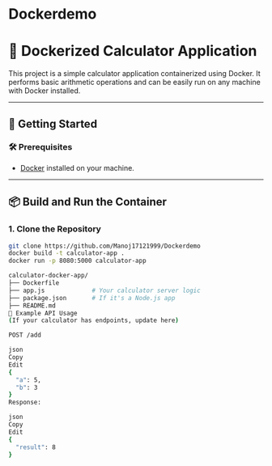 # Dockerdemo
# 🧮 Dockerized Calculator Application

This project is a simple calculator application containerized using Docker. It performs basic arithmetic operations and can be easily run on any machine with Docker installed.

---

## 🚀 Getting Started

### 🛠️ Prerequisites

- [Docker](https://docs.docker.com/get-docker/) installed on your machine.

---

## 📦 Build and Run the Container

### 1. Clone the Repository

```bash
git clone https://github.com/Manoj17121999/Dockerdemo
docker build -t calculator-app .
docker run -p 8080:5000 calculator-app

calculator-docker-app/
├── Dockerfile
├── app.js             # Your calculator server logic
├── package.json       # If it's a Node.js app
├── README.md
🧪 Example API Usage
(If your calculator has endpoints, update here)

POST /add

json
Copy
Edit
{
  "a": 5,
  "b": 3
}
Response:

json
Copy
Edit
{
  "result": 8
}


